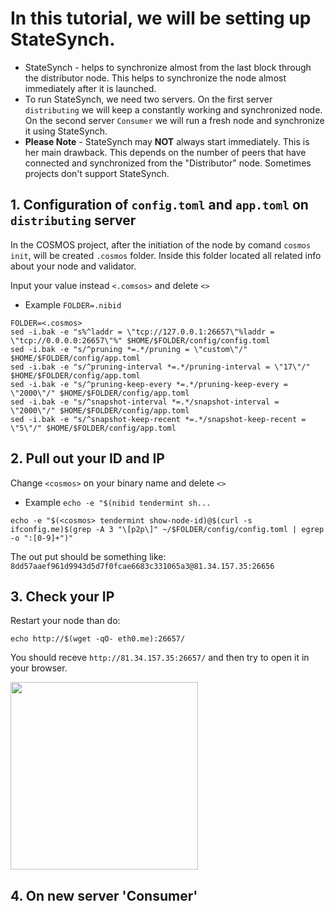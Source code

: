 # In this tutorial, we will be setting up StateSynch.
- StateSynch - helps to synchronize almost from the last block through the distributor node. This helps to synchronize the node almost immediately after it is launched.
- To run StateSynch, we need two servers. On the first server `distributing` we will keep a constantly working and synchronized node. On the second server `Consumer` we will run a fresh node and synchronize it using StateSynch.
- **Please Note** - StateSynch may **NOT** always start immediately. This is her main drawback. This depends on the number of peers that have connected and synchronized from the "Distributor" node. Sometimes projects don't support StateSynch.

## 1. Configuration of `config.toml` and `app.toml` on `distributing` server
In the СOSMOS project, after the initiation of the node by comand `cosmos init`, will be created `.cosmos` folder. Inside this folder located all related info about your node and validator.

Input your value instead `<.comsos>` and delete `<>`
- Example `FOLDER=.nibid`
```
FOLDER=<.cosmos>
sed -i.bak -e "s%^laddr = \"tcp://127.0.0.1:26657\"%laddr = \"tcp://0.0.0.0:26657\"%" $HOME/$FOLDER/config/config.toml
sed -i.bak -e "s/^pruning *=.*/pruning = \"custom\"/" $HOME/$FOLDER/config/app.toml
sed -i.bak -e "s/^pruning-interval *=.*/pruning-interval = \"17\"/" $HOME/$FOLDER/config/app.toml
sed -i.bak -e "s/^pruning-keep-every *=.*/pruning-keep-every = \"2000\"/" $HOME/$FOLDER/config/app.toml
sed -i.bak -e "s/^snapshot-interval *=.*/snapshot-interval = \"2000\"/" $HOME/$FOLDER/config/app.toml
sed -i.bak -e "s/^snapshot-keep-recent *=.*/snapshot-keep-recent = \"5\"/" $HOME/$FOLDER/config/app.toml
```

## 2. Pull out your ID and IP
Change `<cosmos>` on your binary name and delete `<>`
- Example `echo -e "$(nibid tendermint sh...`
```
echo -e "$(<cosmos> tendermint show-node-id)@$(curl -s ifconfig.me)$(grep -A 3 "\[p2p\]" ~/$FOLDER/config/config.toml | egrep -o ":[0-9]+")"
```
The out put should be something like:
`8dd57aaef961d9943d5d7f0fcae6683c331065a3@81.34.157.35:26656`

## 3. Check your IP

Restart your node than do:
```
echo http://$(wget -qO- eth0.me):26657/
```
You should receve `http://81.34.157.35:26657/` and then try to open it in your browser.

<p align="left">
 <img src="https://i.postimg.cc/6qPvHs75/Untitled.jpg.jpg"width="300"/></a>
</p>

## 4. On new server 'Consumer' 





